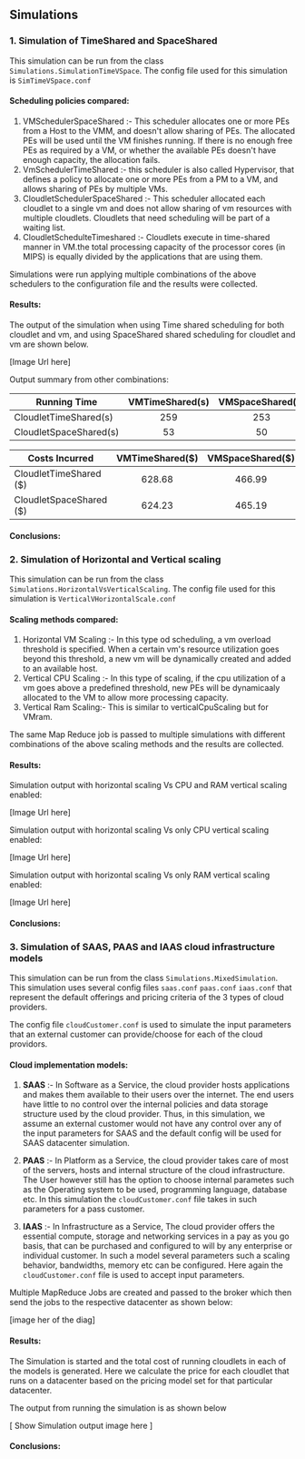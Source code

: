 ## Simulations

### 1. Simulation of TimeShared and SpaceShared 

This simulation can be run from the class ``Simulations.SimulationTimeVSpace``. The config file used for this simulation is ```SimTimeVSpace.conf```

#### Scheduling policies compared: 
1. VMSchedulerSpaceShared :- This scheduler allocates one or more PEs from a Host to the VMM, and doesn't allow sharing of PEs. The allocated PEs will be used until the VM finishes running. If
there is no enough free PEs as required by a VM, or whether the available PEs doesn't have enough capacity, the allocation fails.
2. VmSchedulerTimeShared :- this scheduler is also called Hypervisor,
that defines a policy to allocate one or more PEs from a PM to a VM, and allows sharing of PEs
by multiple VMs.
3. CloudletSchedulerSpaceShared :- This scheduler allocated each cloudlet to a single vm and does not allow sharing of vm resources with multiple cloudlets. Cloudlets that need scheduling will be part of a waiting list.
4. CloudletSchedulteTimeshared :- Cloudlets execute in time-shared manner in VM.the total processing capacity of the processor cores (in
MIPS) is equally divided by the applications that are using them.

Simulations were run applying multiple combinations of the above schedulers to the configuration file  and the results were collected.

#### Results: 

The output of the simulation when using Time shared scheduling for both cloudlet and vm, and using SpaceShared shared scheduling for cloudlet and vm are shown below.

[Image Url here]

Output summary from other combinations:

|  Running Time           | VMTimeShared(s)  | VMSpaceShared(s)  |
| -------------           |:-------------:   |     :-----:       |
| CloudletTimeShared(s)   |     259          |     253           |
| CloudletSpaceShared(s)  |     53           |     50            |

|  Costs Incurred         | VMTimeShared($)  | VMSpaceShared($)  |
| -------------           |:-------------:   |     :-----:       |
| CloudletTimeShared ($)  |     628.68       |     466.99        |
| CloudletSpaceShared ($) |     624.23       |     465.19        |

#### Conclusions:




### 2. Simulation of Horizontal and Vertical scaling

This simulation can be run from the class ``Simulations.HorizontalVsVerticalScaling``. The config file used for this simulation is ```VerticalVHorizontalScale.conf```

#### Scaling methods compared:
1. Horizontal VM Scaling :- In this type od scheduling, a vm overload threshold is specified. When a certain vm's resource utilization goes beyond this threshold, a new vm will be dynamically created and added to an available host.
2. Vertical CPU Scaling :- In this type of scaling, if the cpu utilization of a vm goes above a predefined threshold, new PEs will be dynamicaaly allocated to the VM to allow more processing capacity.
3. Vertical Ram Scaling:- This is similar to verticalCpuScaling but for VMram.

The same Map Reduce job is passed to multiple simulations with different combinations of the above scaling methods and the results are collected. 

#### Results:

Simulation output with horizontal scaling Vs CPU and RAM vertical scaling enabled:

[Image Url here]

Simulation output with horizontal scaling Vs only CPU vertical scaling enabled:

[Image Url here]

Simulation output with horizontal scaling Vs only RAM vertical scaling enabled:

[Image Url here]

#### Conclusions:


### 3. Simulation of SAAS, PAAS and IAAS cloud infrastructure models

This simulation can be run from the class ``Simulations.MixedSimulation``. This simulation uses several config files ```saas.conf``` ```paas.conf``` ```iaas.conf``` that represent the default offerings and pricing criteria of the 3 types of cloud providers.

The config file ```cloudCustomer.conf``` is used to simulate the input parameters that an external customer can provide/choose for each of the cloud providors.

#### Cloud implementation models:
1. <b>SAAS</b> :- In Software as a Service, the cloud provider hosts applications and makes them available to their users over the internet. The end users have little to no control over the internal policies and data storage structure used by the cloud provider.
Thus, in this simulation, we assume an external customer would not have any control over any of the input parameters for SAAS and the default config will be used for SAAS datacenter simulation.

2. <b>PAAS</b> :- In Platform as a Service, the cloud provider takes care of most of the servers, hosts and internal structure of the cloud infrastructure. The User however still has the option to choose internal parametes such as the Operating system to be used, programming language, database etc. In this simulation the ```cloudCustomer.conf``` file takes in such parameters for a pass customer. 
3. <b>IAAS</b> :- In Infrastructure as a Service, The cloud provider offers the essential compute, storage and networking services in a pay as you go basis, that can be purchased and configured to will by any enterprise or individual customer. In such a model several parameters such a scaling behavior, bandwidths, memory etc can be configured. Here again the ```cloudCustomer.conf```  file is used to accept input parameters.

Multiple MapReduce Jobs are created and passed to the broker which then send the jobs to the respective datacenter as shown below:

[image her of the diag]



#### Results:

The Simulation is started and the total cost of running cloudlets in each of the models is generated. Here we calculate the price for each cloudlet that runs on a datacenter based on the pricing model set for that particular datacenter.

The output from running the simulation is as shown below

[ Show Simulation output image here ]

#### Conclusions:



